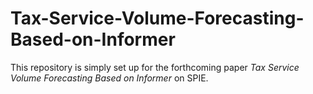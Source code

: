 # Tax-Service-Volume-Forecasting-Based-on-Informer
This repository is simply set up for the forthcoming paper <i>Tax Service Volume Forecasting Based on Informer</i> on SPIE. 
